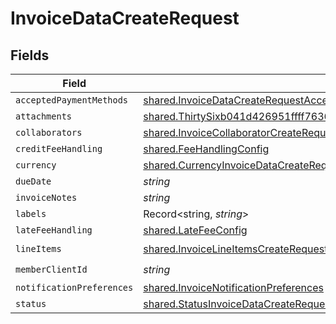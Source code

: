 # InvoiceDataCreateRequest


## Fields

| Field                                                                                                                                                                                   | Type                                                                                                                                                                                    | Required                                                                                                                                                                                | Description                                                                                                                                                                             |
| --------------------------------------------------------------------------------------------------------------------------------------------------------------------------------------- | --------------------------------------------------------------------------------------------------------------------------------------------------------------------------------------- | --------------------------------------------------------------------------------------------------------------------------------------------------------------------------------------- | --------------------------------------------------------------------------------------------------------------------------------------------------------------------------------------- |
| `acceptedPaymentMethods`                                                                                                                                                                | [shared.InvoiceDataCreateRequestAcceptedPaymentMethods](../../../sdk/models/shared/invoicedatacreaterequestacceptedpaymentmethods.md)[]                                                 | :heavy_minus_sign:                                                                                                                                                                      | N/A                                                                                                                                                                                     |
| `attachments`                                                                                                                                                                           | [shared.ThirtySixb041d426951ffff76360faf03ef8ae938bed9739e6ad9f51acb982782296a2](../../../sdk/models/shared/thirtysixb041d426951ffff76360faf03ef8ae938bed9739e6ad9f51acb982782296a2.md) | :heavy_minus_sign:                                                                                                                                                                      | N/A                                                                                                                                                                                     |
| `collaborators`                                                                                                                                                                         | [shared.InvoiceCollaboratorCreateRequest](../../../sdk/models/shared/invoicecollaboratorcreaterequest.md)[]                                                                             | :heavy_minus_sign:                                                                                                                                                                      | N/A                                                                                                                                                                                     |
| `creditFeeHandling`                                                                                                                                                                     | [shared.FeeHandlingConfig](../../../sdk/models/shared/feehandlingconfig.md)                                                                                                             | :heavy_minus_sign:                                                                                                                                                                      | N/A                                                                                                                                                                                     |
| `currency`                                                                                                                                                                              | [shared.CurrencyInvoiceDataCreateRequest](../../../sdk/models/shared/currencyinvoicedatacreaterequest.md)                                                                               | :heavy_minus_sign:                                                                                                                                                                      | N/A                                                                                                                                                                                     |
| `dueDate`                                                                                                                                                                               | *string*                                                                                                                                                                                | :heavy_minus_sign:                                                                                                                                                                      | N/A                                                                                                                                                                                     |
| `invoiceNotes`                                                                                                                                                                          | *string*                                                                                                                                                                                | :heavy_minus_sign:                                                                                                                                                                      | N/A                                                                                                                                                                                     |
| `labels`                                                                                                                                                                                | Record<string, *string*>                                                                                                                                                                | :heavy_minus_sign:                                                                                                                                                                      | N/A                                                                                                                                                                                     |
| `lateFeeHandling`                                                                                                                                                                       | [shared.LateFeeConfig](../../../sdk/models/shared/latefeeconfig.md)                                                                                                                     | :heavy_minus_sign:                                                                                                                                                                      | N/A                                                                                                                                                                                     |
| `lineItems`                                                                                                                                                                             | [shared.InvoiceLineItemsCreateRequest](../../../sdk/models/shared/invoicelineitemscreaterequest.md)[]                                                                                   | :heavy_check_mark:                                                                                                                                                                      | N/A                                                                                                                                                                                     |
| `memberClientId`                                                                                                                                                                        | *string*                                                                                                                                                                                | :heavy_check_mark:                                                                                                                                                                      | N/A                                                                                                                                                                                     |
| `notificationPreferences`                                                                                                                                                               | [shared.InvoiceNotificationPreferences](../../../sdk/models/shared/invoicenotificationpreferences.md)                                                                                   | :heavy_minus_sign:                                                                                                                                                                      | N/A                                                                                                                                                                                     |
| `status`                                                                                                                                                                                | [shared.StatusInvoiceDataCreateRequest](../../../sdk/models/shared/statusinvoicedatacreaterequest.md)                                                                                   | :heavy_minus_sign:                                                                                                                                                                      | N/A                                                                                                                                                                                     |